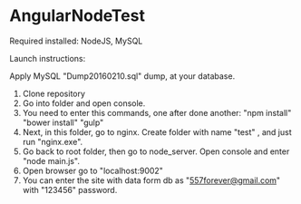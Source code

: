 # AngularNodeTest

Required installed: NodeJS, MySQL

Launch instructions:

Apply MySQL "Dump20160210.sql" dump, at your database.

1) Clone repository
2) Go into folder and open console.
3) You need to enter this commands, one after done another:
"npm install"
"bower install"
"gulp"
4) Next, in this folder, go to nginx. Create folder with name "test" , and just run "nginx.exe".
5) Go back to root folder, then go to node_server. Open console and enter "node main.js".
6) Open browser go to "localhost:9002"
7) You can enter the site with data form db as "557forever@gmail.com" with "123456" password.
